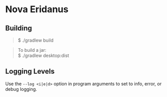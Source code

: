 # Nova Eridanus
## Building
> $ ./gradlew build  

>To build a jar:  
>$ ./gradlew desktop:dist 

## Logging Levels
Use the `--log <i|e|d>` option in program arguments to set 
to info, error, or debug logging.  
